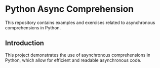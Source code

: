 # Python Async Comprehension

This repository contains examples and exercises related to asynchronous comprehensions in Python.

## Introduction

This project demonstrates the use of asynchronous comprehensions in Python, which allow for efficient and readable asynchronous code.

